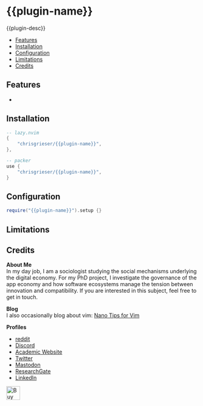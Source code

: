 <!-- LTeX: enabled=false -->
# {{plugin-name}}
<!-- LTeX: enabled=true -->
<!-- TODO uncomment shields when available in dotfyle.com 
<a href="https://dotfyle.com/plugins/chrisgrieser/{{plugin-name}}">
<img src="https://dotfyle.com/plugins/chrisgrieser/{{plugin-name}}/shield" /></a>
-->

{{plugin-desc}}

<!-- toc -->

- [Features](#features)
- [Installation](#installation)
- [Configuration](#configuration)
- [Limitations](#limitations)
- [Credits](#credits)

<!-- tocstop -->

## Features
-

## Installation

```lua
-- lazy.nvim
{
	"chrisgrieser/{{plugin-name}}",
},

-- packer
use {
	"chrisgrieser/{{plugin-name}}",
}
```

## Configuration

```lua
require("{{plugin-name}}").setup {}
```

## Limitations

## Credits
<!-- vale Google.FirstPerson = NO -->
__About Me__  
In my day job, I am a sociologist studying the social mechanisms underlying the
digital economy. For my PhD project, I investigate the governance of the app
economy and how software ecosystems manage the tension between innovation and
compatibility. If you are interested in this subject, feel free to get in touch.

__Blog__  
I also occasionally blog about vim: [Nano Tips for Vim](https://nanotipsforvim.prose.sh)

__Profiles__  
- [reddit](https://www.reddit.com/user/pseudometapseudo)
- [Discord](https://discordapp.com/users/462774483044794368/)
- [Academic Website](https://chris-grieser.de/)
- [Twitter](https://twitter.com/pseudo_meta)
- [Mastodon](https://pkm.social/@pseudometa)
- [ResearchGate](https://www.researchgate.net/profile/Christopher-Grieser)
- [LinkedIn](https://www.linkedin.com/in/christopher-grieser-ba693b17a/)

<a href='https://ko-fi.com/Y8Y86SQ91' target='_blank'><img
	height='36'
	style='border:0px;height:36px;'
	src='https://cdn.ko-fi.com/cdn/kofi1.png?v=3'
	border='0'
	alt='Buy Me a Coffee at ko-fi.com'
/></a>
